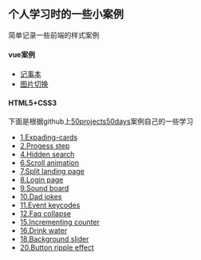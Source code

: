 ## 个人学习时的一些小案例
简单记录一些前端的样式案例
#### vue案例
* [记事本](https://wink-ly.github.io/Web/Vue/记事本/index.html)
* [图片切换](https://wink-ly.github.io/Web/Vue/图片切换/vue.html)

#### HTML5+CSS3
下面是根据github上[50projects50days](https://github.com/bradtraversy/50projects50days)案例自己的一些学习
* [1.Expading-cards](https://wink-ly.github.io/Web/Web/1.Expanding-cards/index.html)
* [2.Progess step](https://wink-ly.github.io/Web/Web/2.Progess%20step/index.html)
* [4.Hidden search](https://wink-ly.github.io/Web/Web/4.Hidden%20search/index.html)
* [6.Scroll animation](https://wink-ly.github.io/Web/Web/6.Scroll%20animation/index.html)
* [7.Split landing page](https://wink-ly.github.io/Web/Web/7.Split%20landing%20page/index.html)
* [8.Login page](https://wink-ly.github.io/Web/Web/8.Login%20page/index.html)
* [9.Sound board](https://wink-ly.github.io/Web/Web/9.Sound%20board/index.html)
* [10.Dad jokes](https://wink-ly.github.io/Web/Web/10.Dad%20jokes/index.html)
* [11.Event keycodes](https://wink-ly.github.io/Web/Web/11.Event%20keycodes/index.html)
* [12.Faq collapse](https://wink-ly.github.io/Web/Web/12.Faq%20collapse/index.html)
* [15.Incrementing counter](https://wink-ly.github.io/Web/Web/15.Incrementing%20counter/index.html)
* [16.Drink water](https://wink-ly.github.io/Web/Web/16.Drink%20water/index.html)
* [18.Background slider](https://wink-ly.github.io/Web/Web/18.Background%20slider/index.html)
* [20.Button ripple effect](https://wink-ly.github.io/Web/Web/20.Button%20ripple%20effect/index.html)
